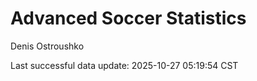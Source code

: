 # Advanced Soccer Statistics
Denis Ostroushko

<!-- gfm -->

Last successful data update: 2025-10-27 05:19:54 CST
